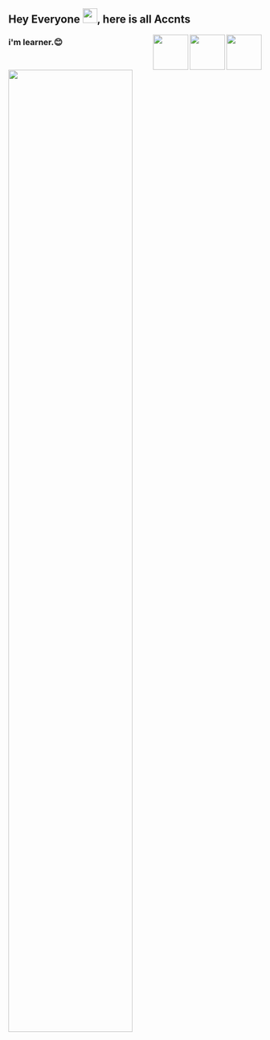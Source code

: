 ## Hey Everyone  <img src="https://github.com/TheDudeThatCode/TheDudeThatCode/blob/master/Assets/Hi.gif" width="29px">, here is all Accnts
<!-- my insta  -->
<a href="https://www.instagram.com/viroopaksh_utrayak/">
  <img align="right" width="70px" src="https://user-images.githubusercontent.com/85174042/154459948-7b1e6136-ad36-4ee6-9c5c-c1b42411dfa1.png"  />
</a>

<!-- my twitter -->
<a href="https://twitter.com/utrayak">
  <img align="right" width="70px" src="https://user-images.githubusercontent.com/85174042/154462820-49716211-b863-4588-b5e5-529e9f52c3e3.png"  />
</a>

<!-- my linkedin -->
<a href="https://www.linkedin.com/in/vanshika-sharma-6048b6221/">
  <img align="right" width="70px" src="https://user-images.githubusercontent.com/85174042/154460447-927ec0ca-4ed9-4c20-8717-aa67ff6f26d9.png"  />
</a>

<h3> i'm  learner.😊<h3/>

<!-- my image -->
<img width="70%" src="https://user-images.githubusercontent.com/85174042/154451663-ef14e3ec-6b48-4b5e-b63a-b34a91ce622b.jpg"/>
